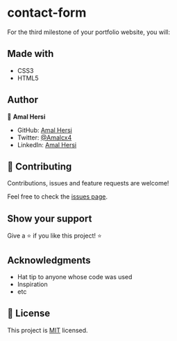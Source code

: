 # contact-form

For the third milestone of your portfolio website, you will:


## Made with

- CSS3
- HTML5

## Author


👤 **Amal Hersi**

- GitHub: [Amal Hersi](https://github.com/Amalcxc)
- Twitter: [@Amalcx4](https://twitter.com/home?lang=en)
- LinkedIn: [Amal Hersi](https://www.linkedin.com/in/amal-hersi-a29583205/)


## 🤝 Contributing

Contributions, issues and feature requests are welcome!

Feel free to check the [issues page](issues/).

## Show your support

Give a ⭐️ if you like this project! ⭐️

## Acknowledgments

- Hat tip to anyone whose code was used
- Inspiration
- etc

## 📝 License

This project is [MIT](lic.url) licensed.
